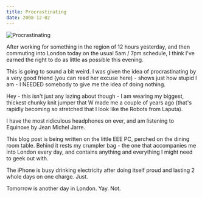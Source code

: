 ```yaml
---
title: Procrastinating
date: 2008-12-02
---
```


![Procrastinating](https://source.unsplash.com/03UCoidYvXw/1600x900)

After working for something in the region of 12 hours yesterday, and then commuting into London today on the usual 5am / 7pm schedule, I think I've earned the right to do as little as possible this evening.

This is going to sound a bit weird. I was given the idea of procrastinating by a very good friend (you can read her excuse here) - shows just how stupid I am - I NEEDED somebody to give me the idea of doing nothing.

Hey - this isn't just any lazing about though - I am wearing my biggest, thickest chunky knit jumper that W made me a couple of years ago (that's rapidly becoming so stretched that I look like the Robots from Laputa).

I have the most ridiculous headphones on ever, and am listening to Equinoxe by Jean Michel Jarre.

This blog post is being written on the little EEE PC, perched on the dining room table. Behind it rests my crumpler bag - the one that accompanies me into London every day, and contains anything and everything I might need to geek out with.

The iPhone is busy drinking electricity after doing itself proud and lasting 2 whole days on one charge. Just.

Tomorrow is another day in London. Yay. Not.